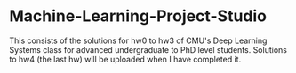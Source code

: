 # Machine-Learning-Project-Studio
This consists of the solutions for hw0 to hw3 of CMU's Deep Learning Systems class for advanced undergraduate to PhD level students. Solutions to hw4 (the last hw) will be uploaded when I have completed it. 
